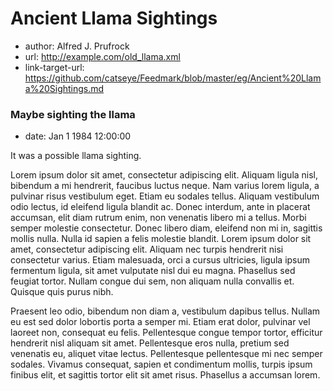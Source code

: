 # Ancient Llama Sightings

*   author: Alfred J. Prufrock
*   url: http://example.com/old_llama.xml
*   link-target-url: https://github.com/catseye/Feedmark/blob/master/eg/Ancient%20Llama%20Sightings.md

### Maybe sighting the llama

*   date: Jan 1 1984 12:00:00

It was a possible llama sighting.

Lorem ipsum dolor sit amet, consectetur adipiscing elit. Aliquam ligula nisl, bibendum a mi hendrerit, faucibus luctus neque. Nam varius lorem ligula, a pulvinar risus vestibulum eget. Etiam eu sodales tellus. Aliquam vestibulum odio lectus, id eleifend ligula blandit ac. Donec interdum, ante in placerat accumsan, elit diam rutrum enim, non venenatis libero mi a tellus. Morbi semper molestie consectetur. Donec libero diam, eleifend non mi in, sagittis mollis nulla. Nulla id sapien a felis molestie blandit. Lorem ipsum dolor sit amet, consectetur adipiscing elit. Aliquam nec turpis hendrerit nisi consectetur varius. Etiam malesuada, orci a cursus ultricies, ligula ipsum fermentum ligula, sit amet vulputate nisl dui eu magna. Phasellus sed feugiat tortor. Nullam congue dui sem, non aliquam nulla convallis et. Quisque quis purus nibh.

Praesent leo odio, bibendum non diam a, vestibulum dapibus tellus. Nullam eu est sed dolor lobortis porta a semper mi. Etiam erat dolor, pulvinar vel laoreet non, consequat eu felis. Pellentesque congue tempor tortor, efficitur hendrerit nisl aliquam sit amet. Pellentesque eros nulla, pretium sed venenatis eu, aliquet vitae lectus. Pellentesque pellentesque mi nec semper sodales. Vivamus consequat, sapien et condimentum mollis, turpis ipsum finibus elit, et sagittis tortor elit sit amet risus. Phasellus a accumsan lorem.
